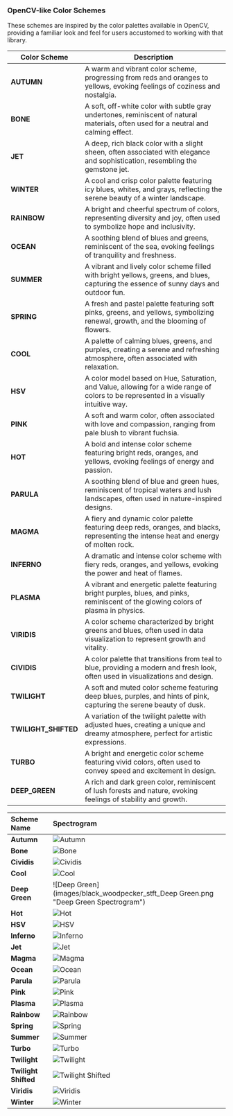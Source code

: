 ### OpenCV-like Color Schemes

These schemes are inspired by the color palettes available in OpenCV, providing a familiar look and feel for users accustomed to working with that library.

| Color Scheme       | Description |
|--------------------|-------------|
| **AUTUMN**          | A warm and vibrant color scheme, progressing from reds and oranges to yellows, evoking feelings of coziness and nostalgia. |
| **BONE**            | A soft, off-white color with subtle gray undertones, reminiscent of natural materials, often used for a neutral and calming effect. |
| **JET**             | A deep, rich black color with a slight sheen, often associated with elegance and sophistication, resembling the gemstone jet. |
| **WINTER**          | A cool and crisp color palette featuring icy blues, whites, and grays, reflecting the serene beauty of a winter landscape. |
| **RAINBOW**         | A bright and cheerful spectrum of colors, representing diversity and joy, often used to symbolize hope and inclusivity. |
| **OCEAN**           | A soothing blend of blues and greens, reminiscent of the sea, evoking feelings of tranquility and freshness. |
| **SUMMER**          | A vibrant and lively color scheme filled with bright yellows, greens, and blues, capturing the essence of sunny days and outdoor fun. |
| **SPRING**          | A fresh and pastel palette featuring soft pinks, greens, and yellows, symbolizing renewal, growth, and the blooming of flowers. |
| **COOL**            | A palette of calming blues, greens, and purples, creating a serene and refreshing atmosphere, often associated with relaxation. |
| **HSV**             | A color model based on Hue, Saturation, and Value, allowing for a wide range of colors to be represented in a visually intuitive way. |
| **PINK**            | A soft and warm color, often associated with love and compassion, ranging from pale blush to vibrant fuchsia. |
| **HOT**             | A bold and intense color scheme featuring bright reds, oranges, and yellows, evoking feelings of energy and passion. |
| **PARULA**          | A soothing blend of blue and green hues, reminiscent of tropical waters and lush landscapes, often used in nature-inspired designs. |
| **MAGMA**           | A fiery and dynamic color palette featuring deep reds, oranges, and blacks, representing the intense heat and energy of molten rock. |
| **INFERNO**         | A dramatic and intense color scheme with fiery reds, oranges, and yellows, evoking the power and heat of flames. |
| **PLASMA**          | A vibrant and energetic palette featuring bright purples, blues, and pinks, reminiscent of the glowing colors of plasma in physics. |
| **VIRIDIS**         | A color scheme characterized by bright greens and blues, often used in data visualization to represent growth and vitality. |
| **CIVIDIS**         | A color palette that transitions from teal to blue, providing a modern and fresh look, often used in visualizations and design. |
| **TWILIGHT**        | A soft and muted color scheme featuring deep blues, purples, and hints of pink, capturing the serene beauty of dusk. |
| **TWILIGHT_SHIFTED**| A variation of the twilight palette with adjusted hues, creating a unique and dreamy atmosphere, perfect for artistic expressions. |
| **TURBO**           | A bright and energetic color scheme featuring vivid colors, often used to convey speed and excitement in design. |
| **DEEP_GREEN**      | A rich and dark green color, reminiscent of lush forests and nature, evoking feelings of stability and growth. |

| Scheme Name        | Spectrogram                                                                                                                                                                                                                         |
| :----------------- | :---------------------------------------------------------------------------------------------------------------------------------------------------------------------------------------------------------------------------------------------------------------------------------- |
| **Autumn**         | ![Autumn](images/black_woodpecker_stft_Autumn.png "Autumn Spectrogram")                                                                                                                                                                                                                                 |
| **Bone**           | ![Bone](images/black_woodpecker_stft_Bone.png "Bone Spectrogram")                                                                                                                                                                                                                                    |
| **Cividis**        | ![Cividis](images/black_woodpecker_stft_Cividis.png "Cividis Spectrogram")                                                                                                                                                                                                                              |
| **Cool**           | ![Cool](images/black_woodpecker_stft_Cool.png "Cool Spectrogram")                                                                                                                                                                                                                                    |
| **Deep Green**     | ![Deep Green](images/black_woodpecker_stft_Deep Green.png "Deep Green Spectrogram")                                                                                                                                                                                                                  |
| **Hot**            | ![Hot](images/black_woodpecker_stft_Hot.png "Hot Spectrogram")                                                                                                                                                                                                                                      |
| **HSV**            | ![HSV](images/black_woodpecker_stft_HSV.png "HSV Spectrogram")                                                                                                                                                                                                                                      |
| **Inferno**        | ![Inferno](images/black_woodpecker_stft_Inferno.png "Inferno Spectrogram")                                                                                                                                                                                                                            |
| **Jet**            | ![Jet](images/black_woodpecker_stft_Jet.png "Jet Spectrogram")                                                                                                                                                                                                                                      |
| **Magma**          | ![Magma](images/black_woodpecker_stft_Magma.png "Magma Spectrogram")                                                                                                                                                                                                                                  |
| **Ocean**          | ![Ocean](images/black_woodpecker_stft_Ocean.png "Ocean Spectrogram")                                                                                                                                                                                                                                  |
| **Parula**         | ![Parula](images/black_woodpecker_stft_Parula.png "Parula Spectrogram")                                                                                                                                                                                                                            |
| **Pink**           | ![Pink](images/black_woodpecker_stft_Pink.png "Pink Spectrogram")                                                                                                                                                                                                                                    |
| **Plasma**         | ![Plasma](images/black_woodpecker_stft_Plasma.png "Plasma Spectrogram")                                                                                                                                                                                                                              |
| **Rainbow**        | ![Rainbow](images/black_woodpecker_stft_Rainbow.png "Rainbow Spectrogram")                                                                                                                                                                                                                            |
| **Spring**         | ![Spring](images/black_woodpecker_stft_Spring.png "Spring Spectrogram")                                                                                                                                                                                                                                |
| **Summer**         | ![Summer](images/black_woodpecker_stft_Summer.png "Summer Spectrogram")                                                                                                                                                                                                                                |
| **Turbo**          | ![Turbo](images/black_woodpecker_stft_Turbo.png "Turbo Spectrogram")                                                                                                                                                                                                                                    |
| **Twilight**       | ![Twilight](images/black_woodpecker_stft_Twilight.png "Twilight Spectrogram")                                                                                                                                                                                                                              |
| **Twilight Shifted** | ![Twilight Shifted](images/black_woodpecker_stft_Twilight_Shifted.png "Twilight Shifted Spectrogram")                                                                                                                                                                                                  |
| **Viridis**        | ![Viridis](images/black_woodpecker_stft_Viridis.png "Viridis Spectrogram")                                                                                                                                                                                                                              |
| **Winter**         | ![Winter](images/black_woodpecker_stft_Winter.png "Winter Spectrogram")                                                                                                                                                                                                                                    |
